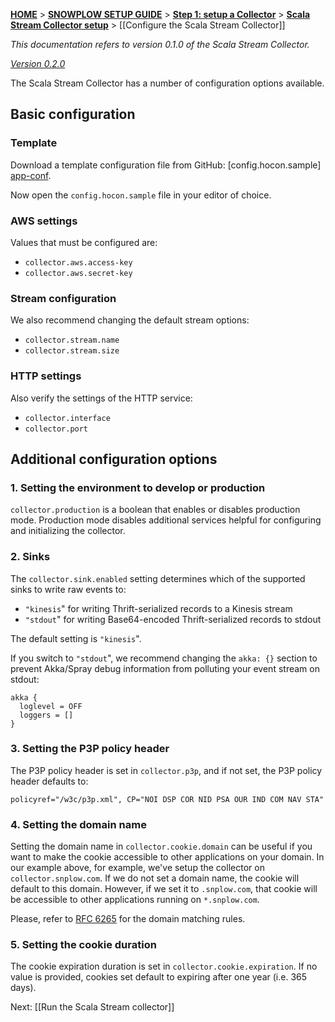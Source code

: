 [**HOME**](Home) > [**SNOWPLOW SETUP GUIDE**](Setting-up-Snowplow) > [**Step 1: setup a Collector**](Setting-up-a-Collector) > [**Scala Stream Collector setup**](setting-up-the-Scala-Stream-Collector) > [[Configure the Scala Stream Collector]]

*This documentation refers to version 0.1.0 of the Scala Stream Collector.*

*[Version 0.2.0][v0.2]*

The Scala Stream Collector has a number of configuration options available.

## Basic configuration

### Template

Download a template configuration file from GitHub: [config.hocon.sample] [app-conf].

Now open the `config.hocon.sample` file in your editor of choice.

### AWS settings

Values that must be configured are:

+ `collector.aws.access-key`
+ `collector.aws.secret-key`

### Stream configuration

We also recommend changing the default stream options:

+ `collector.stream.name`
+ `collector.stream.size`

### HTTP settings

Also verify the settings of the HTTP service:

+ `collector.interface`
+ `collector.port`

## Additional configuration options

### 1. Setting the environment to develop or production

`collector.production` is a boolean that enables or disables production mode.
Production mode disables additional services helpful for configuring and
initializing the collector.

### 2. Sinks

The `collector.sink.enabled` setting determines which of the supported sinks to write raw events to:
+ `"kinesis`" for writing Thrift-serialized records to a Kinesis stream
+ `"stdout`" for writing Base64-encoded Thrift-serialized records to stdout

The default setting is `"kinesis`".

If you switch to `"stdout`", we recommend changing the `akka: {}` section to prevent Akka/Spray debug information from polluting your event stream on stdout:

```
akka {
  loglevel = OFF
  loggers = []
}
```

### 3. Setting the P3P policy header

The P3P policy header is set in `collector.p3p`, and
if not set, the P3P policy header defaults to:

	policyref="/w3c/p3p.xml", CP="NOI DSP COR NID PSA OUR IND COM NAV STA"

### 4. Setting the domain name

Setting the domain name in `collector.cookie.domain` can be useful if you want to make the cookie accessible to other applications on your domain. In our example above, for example, we've setup the collector on `collector.snplow.com`. If we do not set a domain name, the cookie will default to this domain. However, if we set it to `.snplow.com`, that cookie will be accessible to other applications running on `*.snplow.com`.

Please, refer to [RFC 6265](https://tools.ietf.org/html/rfc6265#section-5.1.3) for the domain matching rules.

### 5. Setting the cookie duration

The cookie expiration duration is set in `collector.cookie.expiration`.
If no value is provided, cookies set default to expiring after one year (i.e. 365 days).

Next: [[Run the Scala Stream collector]]

[v0.2]: [https://github.com/snowplow/snowplow/wiki/Configure-the-Scala-Stream-Collector]
[app-conf]: https://github.com/snowplow/snowplow/blob/master/2-collectors/scala-stream-collector/src/main/resources/config.hocon.sample

